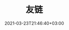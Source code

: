 ---
title: "友链"
description: "友链"
date: 2021-03-23T21:46:40+03:00
show_date: false
lazyBanner : "/imglazy/banner/links-lazy.webp"
banner : "/img/banner/links.webp"
---